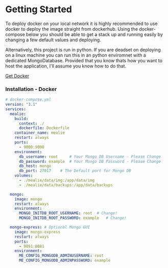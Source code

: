 # Getting Started
To deploy docker on your local network it is highly recommended to use docker to deploy the image straight from dockerhub. Using the docker-compose below you should be able to get a stack up and running easily by changing a few default values and deploying. 

Alternatively, this project is run in python. If you are deadset on deploying on a linux machine you can run this in an python enviromnet with a dedicated MongoDatabase. Provided that you know thats how you want to host the application, I'll assume you know how to do that.

[Get Docker](https://docs.docker.com/get-docker/)

### Installation - Docker

```yaml
# docker-compose.yml
version: "3.1"
services:
  mealie:
    build:
      context: ./
      dockerfile: Dockerfile
    container_name: mealie
    restart: always
    ports:
      - 9000:9000
    environment:
      db_username: root     # Your Mongo DB Username - Please Change
      db_password: example  # Your Mongo DB Password - Please Change
      db_host: mongo
      db_port: 27017    # The Default port for Mongo DB
    volumes:
      - ./mealie/data/img:/app/data/img
      - ./mealie/data/backups:/app/data/backups

  mongo:
    image: mongo
    restart: always
    environment:
      MONGO_INITDB_ROOT_USERNAME: root  # Change!
      MONGO_INITDB_ROOT_PASSWORD: example   # Change!

  mongo-express: # Optional Mongo GUI
    image: mongo-express
    restart: always
    ports:
      - 9091:8081
    environment:
      ME_CONFIG_MONGODB_ADMINUSERNAME: root
      ME_CONFIG_MONGODB_ADMINPASSWORD: example
```